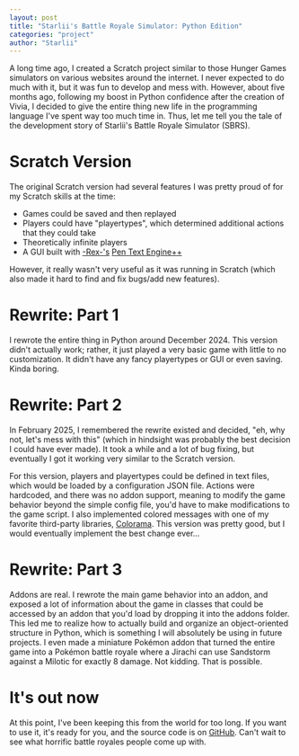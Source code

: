 ```yaml
---
layout: post
title: "Starlii's Battle Royale Simulator: Python Edition"
categories: "project"
author: "Starlii"
---
```


A long time ago, I created a Scratch project similar to those Hunger Games simulators on various websites around the internet. I never expected to do much with it, but it was fun to develop and mess with. However, about five months ago, following my boost in Python confidence after the creation of Vivia, I decided to give the entire thing new life in the programming language I've spent way too much time in. Thus, let me tell you the tale of the development story of Starlii's Battle Royale Simulator (SBRS).

# Scratch Version

The original Scratch version had several features I was pretty proud of for my Scratch skills at the time:

- Games could be saved and then replayed
- Players could have "playertypes", which determined additional actions that they could take
- Theoretically infinite players
- A GUI built with [-Rex-'s](https://scratch.mit.edu/users/-rex-/) [Pen Text Engine++](https://scratch.mit.edu/projects/406678232/)

However, it really wasn't very useful as it was running in Scratch (which also made it hard to find and fix bugs/add new features).

# Rewrite: Part 1

I rewrote the entire thing in Python around December 2024. This version didn't actually work; rather, it just played a very basic game with little to no customization. It didn't have any fancy playertypes or GUI or even saving. Kinda boring.

# Rewrite: Part 2

In February 2025, I remembered the rewrite existed and decided, "eh, why not, let's mess with this" (which in hindsight was probably the best decision I could have ever made). It took a while and a lot of bug fixing, but eventually I got it working very similar to the Scratch version.

For this version, players and playertypes could be defined in text files, which would be loaded by a configuration JSON file. Actions were hardcoded, and there was no addon support, meaning to modify the game behavior beyond the simple config file, you'd have to make modifications to the game script. I also implemented colored messages with one of my favorite third-party libraries, [Colorama](https://pypi.org/project/colorama/). This version was pretty good, but I would eventually implement the best change ever...

# Rewrite: Part 3

Addons are real. I rewrote the main game behavior into an addon, and exposed a lot of information about the game in classes that could be accessed by an addon that you'd load by dropping it into the addons folder. This led me to realize how to actually build and organize an object-oriented structure in Python, which is something I will absolutely be using in future projects. I even made a miniature Pokémon addon that turned the entire game into a Pokémon battle royale where a Jirachi can use Sandstorm against a Milotic for exactly 8 damage. Not kidding. That is possible.

# It's out now

At this point, I've been keeping this from the world for too long. If you want to use it, it's ready for you, and the source code is on [GitHub](https://github.com/Starlii10/sbrs). Can't wait to see what horrific battle royales people come up with.
